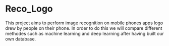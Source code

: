 # Reco_Logo
This project aims to perform image recognition on mobile phones apps logo drew by people on their phone.
In order to do this we will compare different methodes such as machine learning and deep learning after having built our own database.
